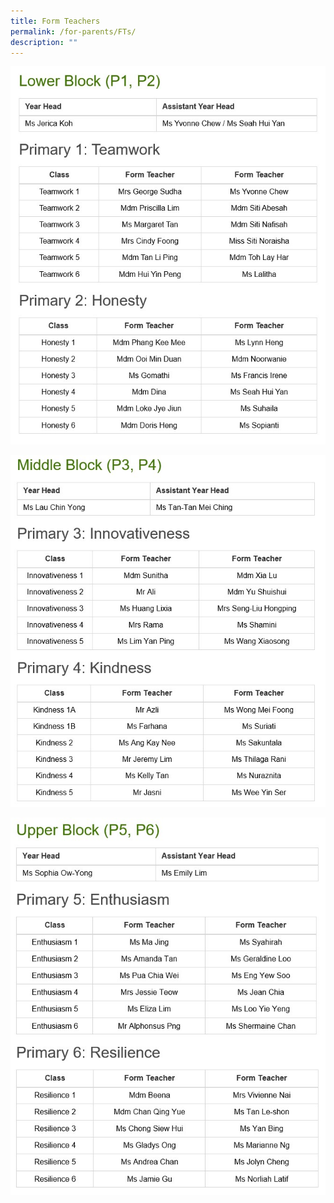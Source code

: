 ```yaml
---
title: Form Teachers
permalink: /for-parents/FTs/
description: ""
---
```

![](/images/Form%20Teachers/P1P2%20FTs%20v1.jpg)

![](/images/Form%20Teachers/P3P4%20FTs.jpg)

![](/images/Form%20Teachers/P5P6%20FTs.jpg)